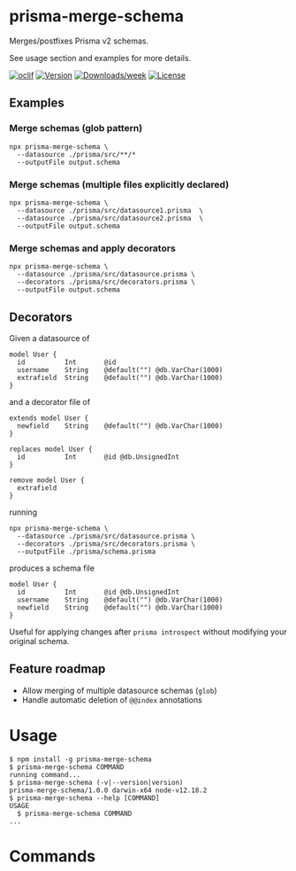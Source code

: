 prisma-merge-schema
===================

Merges/postfixes Prisma v2 schemas.

See usage section and examples for more details.

[![oclif](https://img.shields.io/badge/cli-oclif-brightgreen.svg)](https://oclif.io)
[![Version](https://img.shields.io/npm/v/prisma-merge-schema.svg)](https://npmjs.org/package/prisma-merge-schema)
[![Downloads/week](https://img.shields.io/npm/dw/prisma-merge-schema.svg)](https://npmjs.org/package/prisma-merge-schema)
[![License](https://img.shields.io/npm/l/prisma-merge-schema.svg)](https://github.com/smcelhinney/prisma-merge-schema/blob/main/package.json)


## Examples

### Merge schemas (glob pattern)

```shell
npx prisma-merge-schema \
  --datasource ./prisma/src/**/* 
  --outputFile output.schema
```

### Merge schemas (multiple files explicitly declared)

```shell
npx prisma-merge-schema \
  --datasource ./prisma/src/datasource1.prisma  \
  --datasource ./prisma/src/datasource2.prisma  \
  --outputFile output.schema
```

### Merge schemas and apply decorators

```shell
npx prisma-merge-schema \
  --datasource ./prisma/src/datasource.prisma \
  --decorators ./prisma/src/decorators.prisma \
  --outputFile output.schema
```

## Decorators

Given a datasource of 

```prisma
model User {
  id          Int       @id
  username    String    @default("") @db.VarChar(1000)
  extrafield  String    @default("") @db.VarChar(1000)
}
```

and a decorator file of 

```prisma
extends model User {
  newfield    String    @default("") @db.VarChar(1000)
}

replaces model User {
  id          Int       @id @db.UnsignedInt
}

remove model User {
  extrafield
}
```

running

```shell
npx prisma-merge-schema \
  --datasource ./prisma/src/datasource.prisma \
  --decorators ./prisma/src/decorators.prisma \
  --outputFile ./prisma/schema.prisma
```

produces a schema file

```prisma
model User {
  id          Int       @id @db.UnsignedInt
  username    String    @default("") @db.VarChar(1000)
  newfield    String    @default("") @db.VarChar(1000)
}
```

Useful for applying changes after `prisma introspect` without modifying your original schema. 

## Feature roadmap

* Allow merging of multiple datasource schemas (`glob`) 
* Handle automatic deletion of `@@index` annotations


# Usage
<!-- usage -->
```sh-session
$ npm install -g prisma-merge-schema
$ prisma-merge-schema COMMAND
running command...
$ prisma-merge-schema (-v|--version|version)
prisma-merge-schema/1.0.0 darwin-x64 node-v12.18.2
$ prisma-merge-schema --help [COMMAND]
USAGE
  $ prisma-merge-schema COMMAND
...
```
<!-- usagestop -->
# Commands
<!-- commands -->

<!-- commandsstop -->
